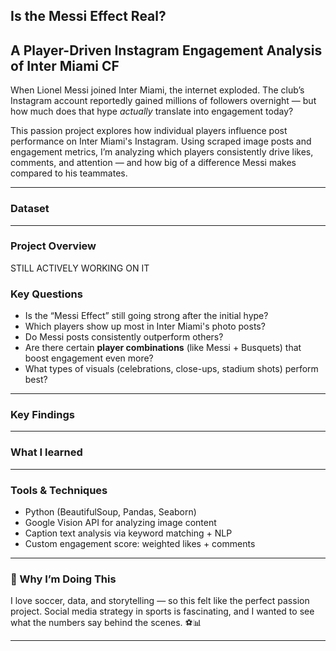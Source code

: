 ## Is the Messi Effect Real?  
**A Player-Driven Instagram Engagement Analysis of Inter Miami CF**
---
When Lionel Messi joined Inter Miami, the internet exploded. The club’s Instagram account reportedly gained millions of followers overnight — but how much does that hype *actually* translate into engagement today?

This passion project explores how individual players influence post performance on Inter Miami's Instagram. Using scraped image posts and engagement metrics, I’m analyzing which players consistently drive likes, comments, and attention — and how big of a difference Messi makes compared to his teammates.

---- 
### Dataset

---
### Project Overview

STILL ACTIVELY WORKING ON IT
### Key Questions
- Is the “Messi Effect” still going strong after the initial hype?
- Which players show up most in Inter Miami's photo posts?
- Do Messi posts consistently outperform others?
- Are there certain **player combinations** (like Messi + Busquets) that boost engagement even more?
- What types of visuals (celebrations, close-ups, stadium shots) perform best?
---
### Key Findings
---
### What I learned

---
### Tools & Techniques
- Python (BeautifulSoup, Pandas, Seaborn)
- Google Vision API for analyzing image content
- Caption text analysis via keyword matching + NLP
- Custom engagement score: weighted likes + comments
---
### 💬 Why I’m Doing This
I love soccer, data, and storytelling — so this felt like the perfect passion project. Social media strategy in sports is fascinating, and I wanted to see what the numbers say behind the scenes. ⚽️📊

---
